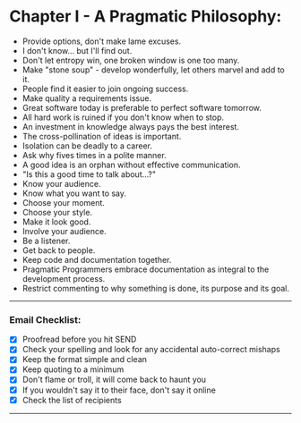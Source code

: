 # Chapter I - A Pragmatic Philosophy:

- Provide options, don't make lame excuses.
- I don't know... but I'll find out.
- Don't let entropy win, one broken window is one too many.
- Make "stone soup" - develop wonderfully, let others marvel and add to it.
- People find it easier to join ongoing success.
- Make quality a requirements issue.
- Great software today is preferable to perfect software tomorrow.
- All hard work is ruined if you don't know when to stop.
- An investment in knowledge always pays the best interest.
- The cross-pollination of ideas is important.
- Isolation can be deadly to a career.
- Ask why fives times in a polite manner.
- A good idea is an orphan without effective communication.
- "Is this a good time to talk about...?"
- Know your audience.
- Know what you want to say.
- Choose your moment.
- Choose your style.
- Make it look good.
- Involve your audience.
- Be a listener.
- Get back to people.
- Keep code and documentation together.
- Pragmatic Programmers embrace documentation as integral to the development process.
- Restrict commenting to why something is done, its purpose and its goal.

---

### Email Checklist:

- [x] Proofread before you hit SEND
- [x] Check your spelling and look for any accidental auto-correct mishaps
- [x] Keep the format simple and clean
- [x] Keep quoting to a minimum
- [x] Don't flame or troll, it will come back to haunt you
- [x] If you wouldn't say it to their face, don't say it online
- [x] Check the list of recipients

---
